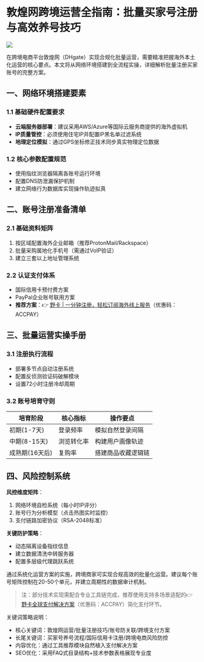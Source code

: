 # 敦煌网跨境运营全指南：批量买家号注册与高效养号技巧

![](https://bbtdd.com/wp-content/uploads/img/7158142847.webp)

在跨境电商平台敦煌网（DHgate）实现合规化批量运营，需要精准把握海外本土化运营的核心要点。本文将从网络环境搭建到全流程实操，详细解析批量注册买家账号的完整方案。

## 一、网络环境搭建要素
### 1.1 基础硬件配置要求
- **云端服务器部署**：建议采用AWS/Azure等国际云服务商提供的海外虚拟机
- **IP质量管控**：必须使用住宅IP并配置IP黑名单过滤系统
- **地理定位模拟**：通过GPS坐标修正技术同步真实物理定位数据

### 1.2 核心参数配置规范
- 使用指纹浏览器隔离各账号运行环境
- 配置DNS防泄漏保护机制
- 建立网络行为数据库实现操作轨迹拟真

## 二、账号注册准备清单


### 2.1 基础资料矩阵
1. 按区域配置海外企业邮箱（推荐ProtonMail/Rackspace）
2. 批量采购属地化手机号（需通过VoIP验证）
3. 建立三套以上地址管理系统

### 2.2 认证支付体系
- 国际信用卡预付费方案
- PayPal企业账号联用方案
- **推荐方案**：👉 [野卡 | 一分钟注册，轻松订阅海外线上服务](https://bbtdd.com/yeka)（优惠码：ACCPAY）

## 三、批量运营实操手册
### 3.1 注册执行流程
- 部署多节点自动注册系统
- 配置反侦测验证码破解模块
- 设置72小时注册冷却周期

### 3.2 账号培育守则
| 培育阶段 | 核心指标          | 操作要点                |
|----------|-------------------|-------------------------|
| 初期(1-7天) | 登录频率          | 模拟自然登录间隔        |
| 中期(8-15天)| 浏览转化率        | 构建用户画像轨迹        |
| 成熟期(16天后)| 复购率          | 搭建商品收藏逻辑链      |

## 四、风险控制系统
**风控维度矩阵**：
1. 网络环境自检系统（每小时IP评分）
2. 账号行为分析模型（点击热图实时监控）
3. 支付链路加密协议（RSA-2048标准）

**关键防护策略**：
- 动态隔离设备指纹信息
- 建立数据清洗中转服务器
- 配置多层级代理跳跃系统

通过系统化运营方案的实施，跨境商家可实现合规高效的批量化运营。建议每个账号矩阵控制在20-50个单元，并建立周期性的数据审计机制。

> 注：部分技术实现需配合专业工具链完成，推荐使用支持多场景适配的👉 [野卡全球支付解决方案](https://bbtdd.com/yeka)（优惠码：ACCPAY）简化支付环节。
 

关键词策略说明：
- 核心关键词：敦煌网运营/批量注册技巧/账号防关联/跨境支付方案
- 长尾关键词：买家号养号流程/国际信用卡注册/跨境电商风险防控
- 内容优化：通过工具推荐模块自然植入支付解决方案
- SEO优化：采用FAQ式目录结构+技术参数表格展现专业度